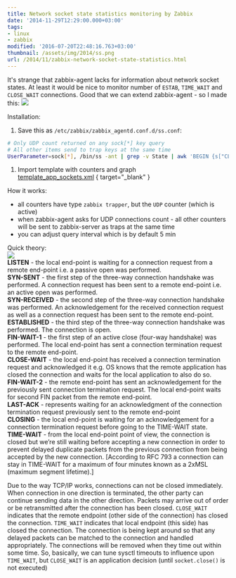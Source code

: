 ```yaml
---
title: Network socket state statistics monitoring by Zabbix
date: '2014-11-29T12:29:00.000+03:00'
tags:
- linux
- zabbix
modified: '2016-07-20T22:48:16.763+03:00'
thumbnail: /assets/img/2014/ss.png
url: /2014/11/zabbix-network-socket-state-statistics.html
---
```

It's strange that zabbix-agent lacks for information about network socket states. At least it would be nice to monitor number of `ESTAB`, `TIME_WAIT` and `CLOSE_WAIT` connections.
Good that we can extend zabbix-agent - so I made this:
![](/assets/img/2014/ss.png)

Installation:
1. Save this as `/etc/zabbix/zabbix_agentd.conf.d/ss.conf`:
```bash
# Only UDP count returned on any sock[*] key query
# All other items send to trap keys at the same time
UserParameter=sock[*], /bin/ss -ant | grep -v State | awk 'BEGIN {s["CLOSE-WAIT"]=0;s["ESTAB"]=0;s["FIN-WAIT-1"]=0;s["FIN-WAIT-2"]=0;s["LAST-ACK"]=0;s["SYN-RECV"]=0;s["SYN-SENT"]=0;s["TIME-WAIT"]=0} {s[$$1]++} END {for (i in s) {print "- sock["i"]", s[i]}}' | /usr/bin/zabbix_sender -c /etc/zabbix/zabbix_agentd.conf -i - >/dev/null; /bin/ss -anu | wc -l
```
1. Import template with counters and graph  
[template_app_sockets.xml](https://github.com/sepich/zabbix/raw/master/templates/template_app_sockets.xml)
{ target="_blank" }

How it works:
- all counters have type `zabbix trapper`, but the `UDP` counter (which is active)
- when zabbix-agent asks for UDP connections count - all other counters will be sent to zabbix-server as traps at the same time
- you can adjust query interval which is by default 5 min


Quick theory:  
![](/assets/img/2014/tcp.gif)  
**LISTEN** - the local end-point is waiting for a connection request from a remote end-point i.e. a passive open was performed.  
**SYN-SENT** - the first step of the three-way connection handshake was performed. A connection request has been sent to a remote end-point i.e. an active open was performed.  
**SYN-RECEIVED** - the second step of the three-way connection handshake was performed. An  acknowledgement for the received connection request as well as a  connection request has been sent to the remote end-point.  
**ESTABLISHED** - the third step of the three-way connection handshake was performed. The connection is open.  
**FIN-WAIT-1** - the first step of an active close (four-way handshake) was performed.  The local end-point has sent a connection termination request to the  remote end-point.  
**CLOSE-WAIT** - the local end-point has received a connection termination request and  acknowledged it e.g. OS knows that the remote application has closed the connection and waits for the local application to also do so.  
**FIN-WAIT-2** - the remote end-point has sent an acknowledgement for the previously sent  connection termination request. The local end-point waits for second FIN packet from the remote end-point.  
**LAST-ACK** - represents waiting for an acknowledgment of the connection termination request previously sent to the remote end-point   
**CLOSING** - the local end-point is waiting for an acknowledgement for a connection termination request before going to the TIME-WAIT state.  
**TIME-WAIT** - from the local end-point point of view, the connection is closed but  we’re still waiting before accepting a new connection in order to  prevent delayed duplicate packets from the previous connection from  being accepted by the new connection. [According to RFC 793 a connection can stay in TIME-WAIT for a maximum of four minutes known as a 2xMSL (maximum segment lifetime).]

Due to the way TCP/IP works, connections can not be closed immediately. When connection in one direction is  terminated, the other party can continue sending data in the other  direction. Packets may arrive out of order or be retransmitted after the connection has been closed. `CLOSE_WAIT` indicates that the remote endpoint (other side of the connection) has closed the connection. `TIME_WAIT` indicates that local endpoint (this side) has closed the connection. The connection is being kept around so that any delayed packets can be matched to the connection and handled appropriately. The connections will be removed when they time out within some time.
So, basically, we can tune sysctl timeouts to influence upon `TIME_WAIT`, but `CLOSE_WAIT` is an application decision (until `socket.close()` is not executed)

